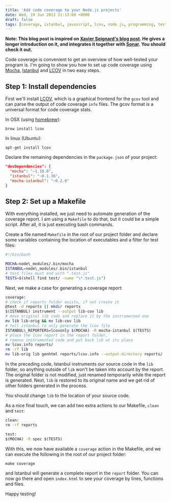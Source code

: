 ```yaml
---
title: 'Add code coverage to your Node.js projects'
date: Wed, 19 Jun 2013 21:13:00 +0000
draft: false
tags: [coverage, istanbul, javascript, lcov, node.js, programming, testing]
---
```


**Note: This blog post is inspired on [Xavier Seignard's blog post](http://xseignard.github.io/2013/04/25/quality-analysis-on-node.js-projects-with-mocha-istanbul-and-sonar/). He gives a longer introduction on it, and integrates it together with [Sonar](http://www.sonarqube.org/). You should check it out.**

Code coverage is convenient to get an overview of how well-tested your program is. I'm going to show you how to set up code coverage using [Mocha](http://visionmedia.github.io/mocha/), [Istanbul](https://github.com/gotwarlost/istanbul) and [LCOV](http://ltp.sourceforge.net/coverage/lcov.php) in two easy steps.

<!-- more -->

Step 1: Install dependencies
----------------------------

First we'll install [LCOV](http://ltp.sourceforge.net/coverage/lcov.php), which is a graphical frontend for the `gcov` tool and can parse the output of code coverage `info` files. The gcov format is a universal format for code coverage stats.

In OSX (using [homebrew](http://mxcl.github.io/homebrew/)):

```
brew install lcov
```

In linux (Ubuntu):

```
apt-get install lcov
````

 Declare the remaining dependencies in the `package.json` of your project:

```json
"devDependencies": {
  "mocha": "~1.10.0",
  "istanbul": "~0.1.36",
  "mocha-istanbul": "~0.2.0"
}
```

Step 2: Set up a Makefile
-------------------------

With everything installed, we just need to automate generation of the coverage report. I am using a `Makefile` to do that, but it could be a simple script. After all, it is just executing bash commands.

Create a file named `Makefile` in the root of our project folder and declare some variables containing the location of executables and a filter for test files:

```bash
#!/bin/bash

MOCHA=node\_modules/.bin/mocha
ISTANBUL=node\_modules/.bin/istanbul
# test files must end with ".test.js"
TESTS=$(shell find test/ -name "\*.test.js")
```

Next, we make a case for generating a coverage report:

```bash
coverage:
# check if reports folder exists, if not create it
@test -d reports || mkdir reports
$(ISTANBUL) instrument --output lib-cov lib
# move original lib code and replace it by the instrumented one
mv lib lib-orig && mv lib-cov lib
# tell istanbul to only generate the lcov file
ISTANBUL\_REPORTERS=lcovonly $(MOCHA) -R mocha-istanbul $(TESTS)
# place the lcov report in the report folder,
# remove instrumented code and put back lib at its place
mv lcov.info reports/
rm -rf lib
mv lib-orig lib genhtml reports/lcov.info --output-directory reports/
```

In the preceding code, Istanbul instruments our source code in the `lib` folder, so anything outside of `lib` won't be taken into account by the report. The original folder is not modified, just renamed temporarily while the report is generated. Next, `lib` is restored to its original name and we get rid of other folders generated in the process.

You should change `lib` to the location of your source code.

As a nice final touch, we can add two extra actions to our Makefile, `clean` and `test`:
```bash
clean:
rm -rf reports

test:
$(MOCHA) -R spec $(TESTS)
```
With this, we now have available a `coverage` action in the Makefile, and we can execute the following in the root of our project folder:
```
make coverage
```
and Istanbul will generate a complete report in the `report` folder. You can now go there and open `index.html` to see your coverage by lines, functions and files.

Happy testing!